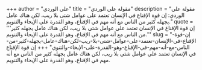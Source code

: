 +++
author = "علي الوردي"
title = "مقولة علي الوردي"
description = "مقولة علي الوردي: إن قوة الإقناع في الإنسان تعتمد على عوامل شتى بلا ريب، لكن هناك عامل يجهله كثير من الناس مع أنه مهم في الإقناع، وهو القدرة على الإيحاء والتنويم."
quote = '''إن قوة الإقناع في الإنسان تعتمد على عوامل شتى بلا ريب، لكن هناك عامل يجهله كثير من الناس مع أنه مهم في الإقناع، وهو القدرة على الإيحاء والتنويم.''' 
slug = "إن-قوة-الإقناع-في-الإنسان-تعتمد-على-عوامل-شتى-بلا-ريب-لكن-هناك-عامل-يجهله-كثير-من-الناس-مع-أنه-مهم-في-الإقناع-وهو-القدرة-على-الإيحاء-والتنوي"
+++
إن قوة الإقناع في الإنسان تعتمد على عوامل شتى بلا ريب، لكن هناك عامل يجهله كثير من الناس مع أنه مهم في الإقناع، وهو القدرة على الإيحاء والتنويم.
